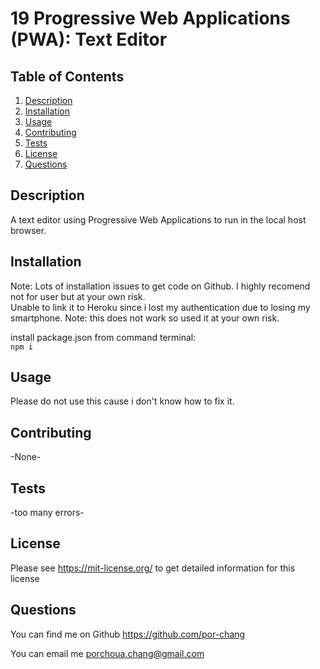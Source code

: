 # 19 Progressive Web Applications (PWA): Text Editor

## Table of Contents
1. [Description](#description)
2. [Installation](#installation)
3. [Usage](#usage)
4. [Contributing](#contributing)
5. [Tests](#tests)
6. [License](#license)
7. [Questions](#questions)

## Description
A text editor using Progressive Web Applications to run in the local host browser. 
## Installation
Note: Lots of installation issues to get code on Github. I highly recomend not for user but at your own risk.   
Unable to link it to Heroku since i lost my authentication due to losing my smartphone.
Note: this does not work so used it at your own risk.

install package.json from command terminal:  
`npm i`
## Usage
Please do not use this cause i don't know how to fix it.
## Contributing
-None-
## Tests
-too many errors-
## License
Please see https://mit-license.org/ to get detailed information for this license

## Questions
You can find me on Github
https://github.com/por-chang

You can email me
porchoua.chang@gmail.com